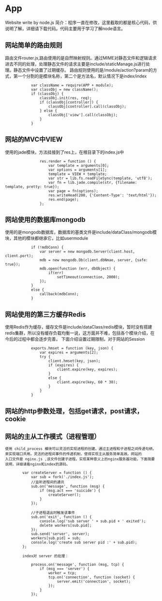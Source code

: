 # App
Website write by node.js
简介：程序一直在修改，这里截取的都是核心代码，供说明了解，详细请下载代码。代码主要用于学习了解node语言。
                
网站简单的路由规则
-----
路由文件router.js,路由使用的是自然映射规则。通过MIME对静态文件和逻辑请求进去不同的处理，处理静态文件的请求主要是include/staticManage.js进行处理。静态文件中设置了过期缓存。
路由规则使用的是/module/action?param的方式，第一个分割的是模块名称，第二个是方法名，默认情况下是index/index

                var className = require(APP + module);
                var classObj = new className();
                if (classObj) {
                    classObj.init(res, req);
                    if (classObj[controller]) {
                        classObj[controller].call(classObj);
                    } else {
                        classObj['view'].call(classObj);
                    }
                }

网站的MVC中VIEW
-----
使用的jade模块，方法挂接到了res上，在根目录下的index.js中

                    res.render = function () {
                        var template = arguments[0];
                        var options = arguments[1];
                        template = VIEW + template;
                        var str = lib.fs.readFileSync(template, 'utf8');
                        var fn = lib.jade.compile(str, {filename: template, pretty: true});
                        var page = fn(options);
                        res.writeHead(200, {'Content-Type': 'text/html'});
                        res.end(page);
                    };

网站使用的数据库mongodb
----
使用的是mongodb数据库，数据库的基类文件是include/dataClass/mongodb模块，其他的模块都继承它，比如usermodule

                if (!mdbConn) {
                    var server = new mongodb.Server(client.host, client.port);
                    mdb = new mongodb.Db(client.dbNmae, server, {safe: true});
                    mdb.open(function (err, dbObject) {
                        if(err)
                            setTimeout(connection, 2000);
                    });
                }
                else {
                    callback(mdbConn);
                }

网站使用的第三方缓存Redis
----
使用Redis作为缓存，缓存文件是include/dataClass/redis模块，暂时没有搭建redis集群，所以没有缓存负载均衡一说，这方面并不难，包括各个模块介绍，在今后的过程中都会逐步完善。
下面介绍设置过期限制，对于网站的Session

                exports.hmset = function (key, json) {
                    var expires = arguments[2];
                    try {
                        client.hmset(key, json);
                        if (expires) {
                            client.expire(key, expires);
                        }
                        else {
                            client.expire(key, 60 * 30);
                        }
                    }
                }

网站的http参数处理，包括get请求，post请求，cookie
----



网站的主从工作模式（进程管理）
----
    使用 child_process 模块可以灵活的实现进程的创建。通过主进程和子进程之间传递句柄，来实现端口共用。灵活的进程间事件的传递机制，使得实现主从服务简单高效。网站的
    入口文件是 nginx.js ,该文件创建子进程，实现某种意义上的nginx服务器功能，下面简要说明，详细请看nginx和index的源码。

            var createServer = function () {
                var sub = fork('./index.js');
                //监听进程间的通讯
                sub.on('message', function (msg) {
                    if (msg.act === 'suicide') {
                        createServer();
                    }
                });

                //子进程退出时触发该事件
                sub.on('exit', function () {
                    console.log('sub server ' + sub.pid + ' exited');
                    delete workers[sub.pid];
                });
                sub.send('server', server);
                workers[sub.pid] = sub;
                console.log('create sub server pid :' + sub.pid);
            };

            index对 server 的处理：

                process.on('message', function (msg, tcp) {
                    if (msg === 'server') {
                        worker = tcp;
                        tcp.on('connection', function (socket) {
                            server.emit('connection', socket);
                        });
                    }
                });

    